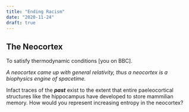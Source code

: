 ```yaml
---
title: "Ending Racism"
date: "2020-11-24"
draft: true
---
```


## The Neocortex

To satisfy thermodynamic conditions [you on BBC].

_A neocortex came up with general relativity, thus a neocortex is a biophysics engine of spacetime._

Infact traces of the **_past_** exist to the extent that entire paeleocortical
structures like the hippocampus have developed to store mammilian memory. How
would you represent increasing entropy in the neocortex?
